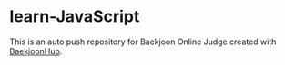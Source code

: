 # learn-JavaScript
This is an auto push repository for Baekjoon Online Judge created with [BaekjoonHub](https://github.com/BaekjoonHub/BaekjoonHub).
